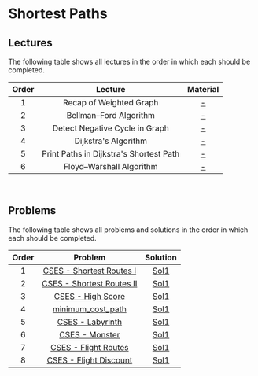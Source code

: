 # Shortest Paths

## Lectures

The following table shows all lectures in the order in which each should be completed.

| Order | Lecture | Material |
|:---:|:---:|:---:|
| 1 | Recap of Weighted Graph | [-]() |
| 2 | Bellman–Ford Algorithm | [-]() |
| 3 | Detect Negative Cycle in Graph | [-]() |
| 4 | Dijkstra's Algorithm | [-]() |
| 5 | Print Paths in Dijkstra's Shortest Path | [-]() |
| 6 | Floyd–Warshall Algorithm | [-]() |
<br>

## Problems

The following table shows all problems and solutions in the order in which each should be completed.

| Order | Problem | Solution |
|:---:|:---:|:---:|
| 1 | [CSES - Shortest Routes I](https://cses.fi/problemset/task/1671) | [Sol1]() |
| 2 | [CSES - Shortest Routes II](https://cses.fi/problemset/task/1672) | [Sol1]() |
| 3 | [CSES - High Score](https://cses.fi/problemset/task/1673) | [Sol1]() |
| 4 | [minimum_cost_path]() | [Sol1]() |
| 5 | [CSES - Labyrinth](https://cses.fi/problemset/task/1193) | [Sol1]() |
| 6 | [CSES - Monster](https://cses.fi/problemset/task/1194) | [Sol1]() |
| 7 | [CSES - Flight Routes](https://cses.fi/problemset/task/1196) | [Sol1]() |
| 8 | [CSES - Flight Discount](https://cses.fi/problemset/task/1195) | [Sol1]() |